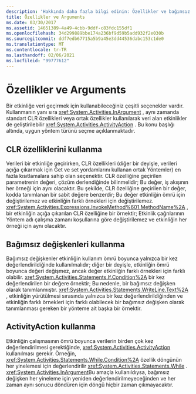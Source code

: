 ```yaml
---
description: 'Hakkında daha fazla bilgi edinin: Özellikler ve bağımsız değişkenler'
title: Özellikler ve Arguments
ms.date: 03/30/2017
ms.assetid: 14651389-4a49-4cbb-9ddf-c83fdc155df1
ms.openlocfilehash: 34d299889bbe174a236bf9d59b5add932f2e030b
ms.sourcegitcommit: ddf7edb67715a5b9a45e3dd44536dabc153c1de0
ms.translationtype: MT
ms.contentlocale: tr-TR
ms.lasthandoff: 02/06/2021
ms.locfileid: "99777612"
---
```

# <a name="properties-vs-arguments"></a>Özellikler ve Arguments

Bir etkinliğe veri geçirmek için kullanabileceğiniz çeşitli seçenekler vardır. Kullanmanın yanı sıra <xref:System.Activities.InArgument> , aynı zamanda standart CLR özellikleri veya ortak özellikler kullanılarak veri alan etkinlikler de geliştirilebilir <xref:System.Activities.ActivityAction> . Bu konu başlığı altında, uygun yöntem türünü seçme açıklanmaktadır.  
  
## <a name="using-clr-properties"></a>CLR özelliklerini kullanma  

 Verileri bir etkinliğe geçirirken, CLR özellikleri (diğer bir deyişle, verileri açığa çıkarmak için Get ve set yordamlarını kullanan ortak Yöntemler) en fazla kısıtlamalara sahip olan seçenektir. CLR özelliğine geçirilen parametrenin değeri, çözüm derlendiğinde bilinmelidir; Bu değer, iş akışının her örneği için aynı olacaktır. Bu şekilde, CLR özelliğine geçirilen bir değer, kodda tanımlanan bir sabit değere benzerdir; Bu değer etkinliğin ömrü için değiştirilemez ve etkinliğin farklı örnekleri için değiştirilemez. <xref:System.Activities.Expressions.InvokeMethod%601.MethodName%2A> , bir etkinliğin açığa çıkarılan CLR özelliğine bir örnektir; Etkinlik çağrılarının Yöntem adı çalışma zamanı koşullarına göre değiştirilemez ve etkinliğin her örneği için aynı olacaktır.  
  
## <a name="using-arguments"></a>Bağımsız değişkenleri kullanma  

 Bağımsız değişkenler etkinliğin kullanım ömrü boyunca yalnızca bir kez değerlendirildiğinde kullanılmalıdır; diğer bir deyişle, etkinliğin ömrü boyunca değeri değişmez, ancak değer etkinliğin farklı örnekleri için farklı olabilir. <xref:System.Activities.Statements.If.Condition%2A> bir kez değerlendirilen bir değere örnektir; Bu nedenle, bir bağımsız değişken olarak tanımlanmıştır. <xref:System.Activities.Statements.WriteLine.Text%2A> , etkinliğin yürütülmesi sırasında yalnızca bir kez değerlendirildiğinden ve etkinliğin farklı örnekleri için farklı olabilecek bir bağımsız değişken olarak tanımlanması gereken bir yönteme ait başka bir örnektir.  
  
## <a name="using-activityaction"></a>ActivityAction kullanma  

 Etkinliğin çalışmasının ömrü boyunca verilerin birden çok kez değerlendirilmesi gerektiğinde, <xref:System.Activities.ActivityAction> kullanılması gerekir. Örneğin, <xref:System.Activities.Statements.While.Condition%2A> özellik döngünün her yinelemesi için değerlendirilir <xref:System.Activities.Statements.While> . <xref:System.Activities.InArgument>Bu amaçla kullanıldıysa, bağımsız değişken her yineleme için yeniden değerlendirilmeyeceğinden ve her zaman aynı sonucu döndüren için döngü hiçbir zaman çıkmayacaktır.
